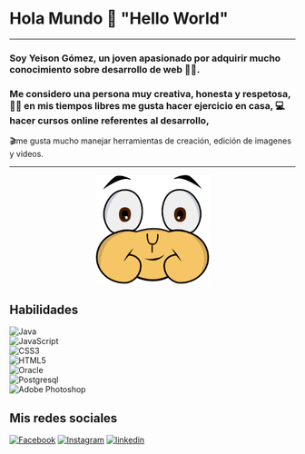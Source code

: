# Hola Mundo 👋 "Hello World"                    
___

### Soy Yeison Gómez, un joven apasionado por adquirir mucho conocimiento sobre desarrollo de web 🧑‍💻.

### Me considero una persona muy creativa, honesta y respetosa, 🏋️‍♂️ en mis tiempos libres me gusta hacer ejercicio en casa, 💻hacer cursos online referentes al desarrollo,
🎬me gusta mucho manejar herramientas de creación, edición de imagenes y videos.


___



<p  align="center">
 
   <img src="logo_YGG.gif" width="200"/> 
  
  
</p>

## Habilidades
![Java](https://img.shields.io/badge/Java-00323F?style=for-the-badge&logo=Java&logoColor=white&labelColor=101010)<br>
![JavaScript](https://img.shields.io/badge/JavaScript-00323F?style=for-the-badge&logo=JavaScript&logoColor=white&labelColor=101010)<br>
![CSS3](https://img.shields.io/badge/CSS3-00323F?style=for-the-badge&logo=CSS3&logoColor=white&labelColor=101010)<br>
![HTML5](https://img.shields.io/badge/HTML5-00323F?style=for-the-badge&logo=HTML5&logoColor=white&labelColor=101010)<br>
![Oracle](https://img.shields.io/badge/Oracle-00323F?style=for-the-badge&logo=Oracle&logoColor=white&labelColor=101010)<br>
![Postgresql](https://img.shields.io/badge/Postgresql-00323F?style=for-the-badge&logo=Postgresql&logoColor=white&labelColor=101010)<br>
![Adobe Photoshop](https://img.shields.io/badge/Photoshop-00323F?style=for-the-badge&logo=Adobe-Photoshop&logoColor=white&labelColor=101010)<br>


## Mis redes sociales
[![Facebook](https://img.shields.io/badge/Facebook-00323F?style=for-the-badge&logo=facebook&logoColor=white&labelColor=101010)](https://www.facebook.com/Yeisongg98/)
[![Instagram](https://img.shields.io/badge/instagram-00323F?style=for-the-badge&logo=instagram&logoColor=white&labelColor=101010)](https://www.instagram.com/yeisongg98/)
[![linkedin](https://img.shields.io/badge/linkedin-00323F?style=for-the-badge&logo=linkedin&logoColor=white&labelColor=101010)](https://www.linkedin.com/in/yeison-gomez98/)

